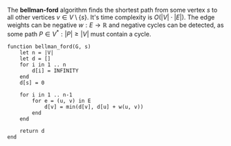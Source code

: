 
The **bellman-ford** algorithm finds the shortest path from some vertex $s$ to all other vertices $v \in V \setminus \{ s \}$. It's time complexity is $O(|V| \cdot |E|)$. The edge weights can be negative $w : E \to \mathbb{R}$ and negative cycles can be detected, as some path $P \in V^{*} : |P| \geq |V|$ must contain a cycle.

```
function bellman_ford(G, s)
	let n = |V|
	let d = []
	for i in 1 .. n
		d[i] = INFINITY
	end
	d[s] = 0
	
	for i in 1 .. n-1
		for e = (u, v) in E
			d[v] = min(d[v], d[u] + w(u, v))
		end
	end
	
	return d
end
```

